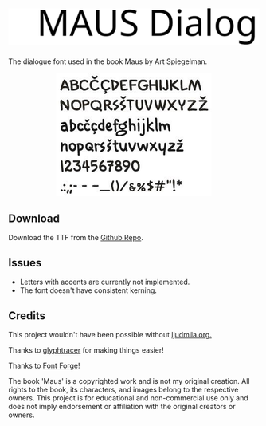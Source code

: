 ![Maus Dialogue Font](assets/readme.svg)
---
The dialogue font used in the book Maus by Art Spiegelman.

<div align="center">
    <img src="assets/maus-font.jpg" alt="Maus Font Typography">
</div>

## Download
Download the TTF from the [Github Repo](https://github.com/MicahBird/maus-art-font/blob/main/Maus%20Dialogue.ttf?raw=true).

## Issues
- Letters with accents are currently not implemented.
- The font doesn't have consistent kerning.

## Credits
This project wouldn't have been possible without [ljudmila.org.](http://www.ljudmila.org/ciril/maus_test/index.html)

Thanks to [glyphtracer](https://github.com/jpakkane/glyphtracer) for making things easier!

Thanks to [Font Forge](https://fontforge.org/en-US/)!

The book 'Maus' is a copyrighted work and is not my original creation. All rights to the book, its characters, and images belong to the respective owners. This project is for educational and non-commercial use only and does not imply endorsement or affiliation with the original creators or owners.
